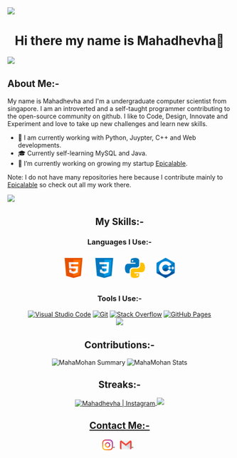 <img src="https://user-images.githubusercontent.com/73097560/115834477-dbab4500-a447-11eb-908a-139a6edaec5c.gif"> 
<div align="center">
  
# Hi there my name is Mahadhevha👋

</div>
<img src="https://user-images.githubusercontent.com/73097560/115834477-dbab4500-a447-11eb-908a-139a6edaec5c.gif"> 

## About Me:-
My name is Mahadhevha and I'm a undergraduate computer scientist from singapore. I am an introverted and a self-taught programmer contributing to the open-source community on github. I like to Code, Design, Innovate and Experiment and love to take up new challenges and learn new skills.
- 🔭 I am currently working with Python, Juypter, C++ and Web developments.
- 🎓 Currently self-learning MySQL and Java.
- 🌱 I’m currently working on growing my startup [Epicalable](https://github.com/Epicalable).

Note: I do not have many repositories here because I contribute mainly to [Epicalable](https://github.com/Epicalable) so check out all my work there.

<img src="https://user-images.githubusercontent.com/73097560/115834477-dbab4500-a447-11eb-908a-139a6edaec5c.gif"> 
<div align="center">

## My Skills:-
### Languages I Use:-
<div align="center">
<img style="margin: 10px" src="https://raw.githubusercontent.com/MahaMohan/MahaMohan/1c3e789c38b62487a7a9d5b1e4b89cb4c70442e4/icons/html.svg" alt="HTML5" height="45" />  
<img style="margin: 10px" src="https://raw.githubusercontent.com/MahaMohan/MahaMohan/1c3e789c38b62487a7a9d5b1e4b89cb4c70442e4/icons/css.svg" alt="CSS3" height="45" />
<img style="margin: 10px" src="https://raw.githubusercontent.com/MahaMohan/MahaMohan/1c3e789c38b62487a7a9d5b1e4b89cb4c70442e4/icons/python.svg" alt="Python" height="45" />  
<img style="margin: 10px" src="https://raw.githubusercontent.com/MahaMohan/MahaMohan/1c3e789c38b62487a7a9d5b1e4b89cb4c70442e4/icons/cpp.svg" alt="C++" height="45" />
</div>

### Tools I Use:-
<div align="center">
<a href="#"><img alt="Visual Studio Code" src="https://img.shields.io/badge/Visual_Studio_Code-0078D4?style=for-the-badge&logo=visual%20studio%20code&logoColor=white"></a>
<a href="#"><img alt="Git" src="https://img.shields.io/badge/Git-F05032?style=for-the-badge&logo=git&logoColor=white"></a>
<a href="#"><img alt="Stack Overflow" src="https://img.shields.io/badge/Stack_Overflow-FE7A16?style=for-the-badge&logo=stack-overflow&logoColor=white"></a>
<a href="#"><img alt="GitHub Pages" src="https://img.shields.io/badge/GitHub-100000?style=for-the-badge&logo=github&logoColor=white"></a>
</div>
  
<img src="https://user-images.githubusercontent.com/73097560/115834477-dbab4500-a447-11eb-908a-139a6edaec5c.gif"> 
  
## Contributions:-
![MahaMohan Summary](https://github-profile-summary-cards.vercel.app/api/cards/profile-details?username=MahaMohan&theme=solarized_dark)
![MahaMohan Stats](https://github-profile-summary-cards.vercel.app/api/cards/most-commit-language?username=MahaMohan&theme=solarized_dark)
  
## Streaks:-
<a href="https://git.io/streak-stats" target="_blank">
  <img align="center" alt="Mahadhevha | Instagram" src="https://geosheehan-github-streak.herokuapp.com?user=MahaMohan&theme=dark" />

<img src="https://user-images.githubusercontent.com/73097560/115834477-dbab4500-a447-11eb-908a-139a6edaec5c.gif"> 

## Contact Me:-
<p align="center">
<a href="https://www.instagram.com/Mahadhevha/" target="_blank">
  <img align="center" alt="Mahadhevha | Instagram" width="24px" src="https://raw.githubusercontent.com/MahaMohan/MahaMohan/1c3e789c38b62487a7a9d5b1e4b89cb4c70442e4/icons/instagram.svg" />
</a> &nbsp;&nbsp;
<a href="mailto:m.mahadhevha@gmail.com" >
  <img align="center" alt="Mahadhevha | Gmail" width="26px" src="https://github.com/SatYu26/SatYu26/blob/master/Assets/Gmail.svg" />
</a> &nbsp;&nbsp;
</p>
</div>
